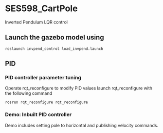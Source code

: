 # SES598_CartPole
Inverted Pendulum LQR control

## Launch the gazebo model using

`roslaunch invpend_control load_invpend.launch`

## PID
### PID controller parameter tuning

Operate rqt_reconfigure to modify PID values launch rqt_reconfigure with the following command

`rosrun rqt_reconfigure rqt_reconfigure`

### Demo: Inbuilt PID controller

Demo includes setting pole to horizontal and publishing velocity commands. 
